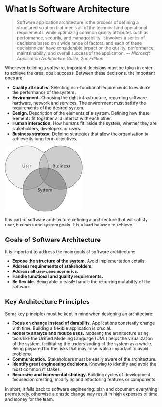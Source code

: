 # What Is Software Architecture
> Software application architecture is the process of defining a structured solution that meets all of the technical and operational requirements, while optimizing common quality attributes such as performance, security, and manageability. It involves a series of decisions based on a wide range of factors, and each of these decisions can have considerable impact on the quality, performance, maintainability, and overall success of the application.
> -- <cite>Microsoft Application Architecture Guide, 2nd Edition</cite>

Whenever building a software, important decisions must be taken in order to achieve the great goal: success. Between these decisions, the important ones are:

* **Quality attributes.** Selecting non-functional requirements to evaluate the performance of the system .
* **Environment.** Choosing the right infrastructure, regarding software, hardware, network and services. The environment must satisfy the requirements of the desired system.
* **Design.** Description of the elements of a system. Defining how these elements fit together and  interact with each other.
*  **Human interaction.** How humans fit inside the system, whether they are stakeholders, developers or users.
*  **Business strategy.** Defining strategies that allow the organization to achieve its long-term objectives.

 ![teste](./resources/img/figure1.png) 
 
It is part of software architecture defining a architecture that will satisfy user, business and system goals. It is a hard balance to achieve.

## Goals of Software Architecture

It is important to address the main goals of software architecture:

* **Expose the structure of the system.** Avoid implementation details.
* **Address requirements of stakeholders.**
* **Address all use-case scenarios.**
* **Handle functional and quality requirements.**
* **Be flexible.** Being able to easily handle the recurring mutability of the software.

## Key Architecture Principles

Some key principles must be kept in mind when designing an architecture:

* **Focus on change instead of durability.** Applications constantly change with time. Building a flexible application is crucial.
* **Model to analyze and reduce risks.** Modeling the architecture using tools like the Unified Modeling Language (UML) helps the visualization of the system, facilitating the understanding of the system as a whole. Being prepared for the risks that may arise is also important to avoid problems.
* **Communication.** Stakeholders must be easily aware of the architecture.
* **Identify great engineering decisions.** Knowing to identify and avoid the most common mistakes.
* **Recursive and incremental strategy.** Building cycles of development focused on creating, modifying and refactoring features or components.

In short, it falls back to software engineering: plan and document everything prematurely, otherwise a drastic change may result in high expenses of time and money for the team.